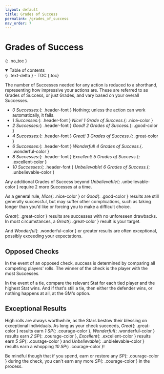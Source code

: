 ```yaml
---
layout: default
title: Grades of Success
permalink: /grades_of_success
nav_order: 7
---
```


# Grades of Success
{: .no_toc }

<details open markdown="block">
  <summary>
    Table of contents
  </summary>
  {: .text-delta }
- TOC
{:toc}
</details>

The number of Successes needed for any action is reduced to a shorthand, representing how impressive your actions are. These are referred to as Grades of Success, or just Grades, and vary based on your overall Successes.

- *0 Successes:*{: .header-font } Nothing; unless the action can work automatically, it fails.
- *1 Successes:*{: .header-font } *Nice! 1 Grade of Success.*{: .nice-color }
- *2 Successes:*{: .header-font } *Good! 2 Grades of Success.*{: .good-color }
- *4 Successes:*{: .header-font } *Great! 3 Grades of Success.*{: .great-color }
- *6 Successes:*{: .header-font } *Wonderful! 4 Grades of Success.*{. .wonderful-color }
- *8 Successes:*{: .header-font } *Excellent! 5 Grades of Success.*{: .excellent-color }
- *10 Successes:*{: .header-font } *Unbelievable! 6 Grades of Success.*{: .unbelievable-color }

Any additional Grades of Success beyond *Unbelievable*{: .unbelievable-color } require 2 more Successes at a time.

As a general rule, *Nice*{: .nice-color } or *Good*{: .good-color } results are still generally successful, but may suffer other complications, such as taking longer than you'd like or forcing you to make a difficult choice.

*Great*{: .great-color } results are successes with no unforeseen drawbacks. In most circumstances, a *Great*{: .great-color } result is your target.

And *Wonderful*{: .wonderful-color } or greater results are often exceptional, possibly exceeding your expectations.

## Opposed Checks

In the event of an opposed check, success is determined by comparing all competing players' rolls. The winner of the check is the player with the most Successes. 

In the event of a tie, compare the relevant Stat for each tied player and the highest Stat wins. And if that's still a tie, then either the defender wins, or nothing happens at all, at the GM's option.

## Exceptional Results

High rolls are always worthwhile, as the Stars bestow their blessing on exceptional individuals. As long as your check succeeds, *Great*{: .great-color } results earn *1 SP*{: .courage-color }, *Wonderful*{: .wonderful-color } results earn *2 SP*{: .courage-color }, *Excellent*{: .excellent-color } results earn *5 SP*{: .courage-color } and *Unbelievable*{: .unbielevable-color } results earn a whopping *10 SP*{: .courage-color }!

Be mindful though that if you spend, earn or restore any *SP*{: .courage-color } during the check, you can't earn any more *SP*{: .courage-color } in the process.

